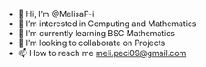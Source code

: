 - 👋 Hi, I’m @MelisaP-i
- 👀 I’m interested in Computing and Mathematics
- 🌱 I’m currently learning BSC Mathematics
- 💞️ I’m looking to collaborate on Projects
- 📫 How to reach me meli.peci09@gmail.com

<!---
MelisaP-i/MelisaP-i is a ✨ special ✨ repository because its `README.md` (this file) appears on your GitHub profile.
You can click the Preview link to take a look at your changes.
--->
